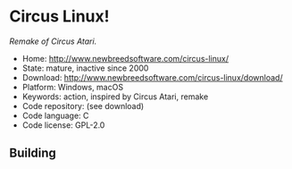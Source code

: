# Circus Linux!

_Remake of Circus Atari._

- Home: http://www.newbreedsoftware.com/circus-linux/
- State: mature, inactive since 2000
- Download: http://www.newbreedsoftware.com/circus-linux/download/
- Platform: Windows, macOS
- Keywords: action, inspired by Circus Atari, remake
- Code repository: (see download)
- Code language: C
- Code license: GPL-2.0

## Building
